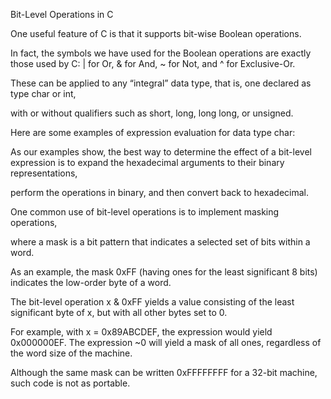 Bit-Level Operations in C

One useful feature of C is that it supports bit-wise Boolean operations. 

In fact, the symbols we have used for the Boolean operations are exactly those used by C:
| for Or, 
& for And, 
~ for Not, 
and ^ for Exclusive-Or. 

These can be applied to any “integral” data type, that is, 
one declared as type char or int, 

with or without qualifiers such as short, long, long long, or unsigned. 

Here are some examples of expression evaluation for data type char:

As our examples show, 
the best way to determine the effect of a bit-level expression is to 
expand the hexadecimal arguments to their binary representations,

perform the operations in binary, and then convert back to hexadecimal.

One common use of bit-level operations is to implement masking operations,

where a mask is a bit pattern that indicates a selected set of bits within a word. 

As an example, the mask 0xFF (having ones for the least significant 8 bits) 
indicates the low-order byte of a word. 

The bit-level operation x & 0xFF yields a value consisting of the least significant byte of x, 
but with all other bytes set to 0.

For example, with x = 0x89ABCDEF, the expression would yield 0x000000EF.
The expression ~0 will yield a mask of all ones, 
regardless of the word size of the machine. 

Although the same mask can be written 0xFFFFFFFF for a 32-bit machine, 
such code is not as portable.


